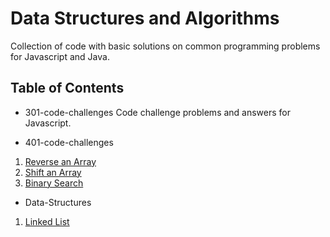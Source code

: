 # Data Structures and Algorithms
Collection of code with basic solutions on common programming problems for Javascript and Java.

## Table of Contents
* 301-code-challenges
Code challenge problems and answers for Javascript.

* 401-code-challenges
1. [Reverse an Array](https://github.com/idothestamping/data-structures-and-algorithms/blob/master/401-code-challenges/documents/ArrayReverse.md)
2. [Shift an Array](https://github.com/idothestamping/data-structures-and-algorithms/blob/master/401-code-challenges/documents/ArrayShift.md)
3. [Binary Search](https://github.com/idothestamping/data-structures-and-algorithms/blob/master/401-code-challenges/documents/BinarySearch.md)

* Data-Structures
1. [Linked List](https://github.com/idothestamping/data-structures-and-algorithms/blob/master/401-code-challenges/documents/BinarySearch.md)

